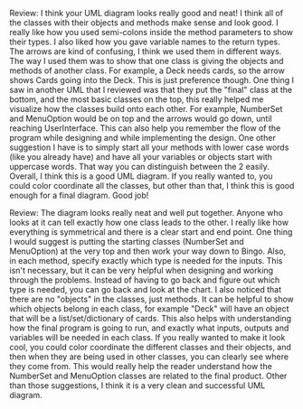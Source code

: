 Review: I think your UML diagram looks really good and neat! I think all of the classes with their objects and methods make sense and look good. I really like how you used semi-colons inside the method parameters to show their types. I also liked how you gave variable names to the return types. The arrows are kind of confusing, I think we used them in different ways. The way I used them was to show that one class is giving the objects and methods of another class. For example, a Deck needs cards, so the arrow shows Cards going into the Deck. This is just preference though. One thing I saw in another UML that I reviewed was that they put the "final" class at the bottom, and the most basic classes on the top, this really helped me visualize how the classes build onto each other. For example, NumberSet and MenuOption would be on top and the arrows would go down, until reaching UserInterface. This can also help you remember the flow of the program while designing and while implementing the design. One other suggestion I have is to simply start all your methods with lower case words (like you already have) and have all your variables or objects start with uppercase words. That way you can distinguish between the 2 easily. Overall, I think this is a good UML diagram. If you really wanted to, you could color coordinate all the classes, but other than that, I think this is good enough for a final diagram. Good job! 

Review: The diagram looks really neat and well put together. Anyone who looks at it can tell exactly how one class leads to the other. I really like how everything is symmetrical and there is a clear start and end point. One thing I would suggest is putting the starting classes (NumberSet and MenuOption) at the very top and then work your way down to Bingo. Also, in each method, specify exactly which type is needed for the inputs. This isn't necessary, but it can be very helpful when designing and working through the problems. Instead of having to go back and figure out which type is needed, you can go back and look at the chart. I also noticed that there are no "objects" in the classes, just methods. It can be helpful to show which objects belong in each class, for example "Deck" will have an object that will be a list/set/dictionary of cards. This also helps with understanding how the final program is going to run, and exactly what inputs, outputs and  variables will be needed in each class.  If you really wanted to make it look cool, you could color coordinate the different classes and their objects, and then when they are being used in other classes, you can clearly see where they come from. This would really help the reader understand how the NumberSet and MenuOption classes are related to the final product. Other than those suggestions, I think it is a very clean and successful UML diagram. 